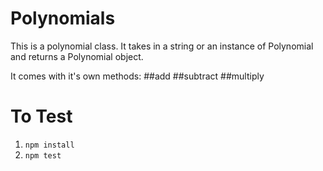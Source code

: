 # Polynomials

This is a polynomial class. It takes in a string or an instance of Polynomial and returns a Polynomial object.

It comes with it's own methods:
##add
##subtract
##multiply

# To Test
1. `npm install`
2. `npm test`
